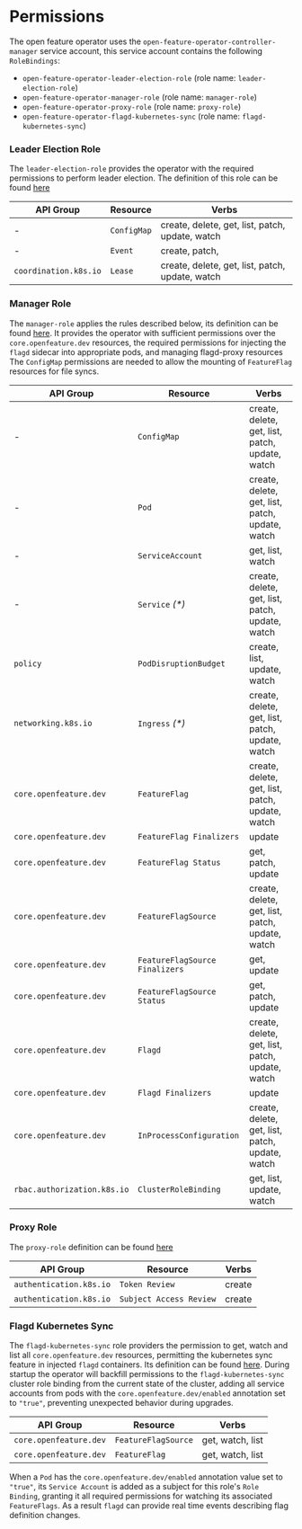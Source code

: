 # Permissions 

The open feature operator uses the `open-feature-operator-controller-manager` service account, this service account contains the following `RoleBindings`:
- `open-feature-operator-leader-election-role` (role name: `leader-election-role`)
- `open-feature-operator-manager-role` (role name: `manager-role`)
- `open-feature-operator-proxy-role` (role name: `proxy-role`)
- `open-feature-operator-flagd-kubernetes-sync` (role name: `flagd-kubernetes-sync`)

### Leader Election Role

The `leader-election-role` provides the operator with the required permissions to perform leader election.
The definition of this role can be found [here](../config/rbac//leader_election_role.yaml)

| API Group             | Resource    | Verbs                                           |
|-----------------------|-------------|-------------------------------------------------|
| -                     | `ConfigMap` | create, delete, get, list, patch, update, watch |
| -                     | `Event`     | create, patch,                                  |
| `coordination.k8s.io` | `Lease`     | create, delete, get, list, patch, update, watch |

### Manager Role

The `manager-role` applies the rules described below, its definition can be found [here](../config/rbac/role.yaml).
It provides the operator with sufficient permissions over the `core.openfeature.dev` resources, 
the required permissions for injecting the `flagd` sidecar into appropriate pods, 
and managing flagd-proxy resources
The `ConfigMap` permissions are needed to allow the mounting of `FeatureFlag` resources for file syncs.

| API Group                   | Resource                        | Verbs                                           |
|-----------------------------|---------------------------------|-------------------------------------------------|
| -                           | `ConfigMap`                     | create, delete, get, list, patch, update, watch |
| -                           | `Pod`                           | create, delete, get, list, patch, update, watch |
| -                           | `ServiceAccount`                | get, list, watch                                |
| -                           | `Service` *(\*)*                | create, delete, get, list, patch, update, watch |
| `policy`                    | `PodDisruptionBudget`           | create, list, update, watch                     |
| `networking.k8s.io`         | `Ingress` *(\*)*                | create, delete, get, list, patch, update, watch |
| `core.openfeature.dev`      | `FeatureFlag`                   | create, delete, get, list, patch, update, watch |
| `core.openfeature.dev`      | `FeatureFlag Finalizers`        | update                                          |
| `core.openfeature.dev`      | `FeatureFlag Status`            | get, patch, update                              |
| `core.openfeature.dev`      | `FeatureFlagSource`             | create, delete, get, list, patch, update, watch |
| `core.openfeature.dev`      | `FeatureFlagSource Finalizers`  | get, update                                     |
| `core.openfeature.dev`      | `FeatureFlagSource Status`      | get, patch, update                              |
| `core.openfeature.dev`      | `Flagd`                         | create, delete, get, list, patch, update, watch |
| `core.openfeature.dev`      | `Flagd Finalizers`              | update                                          |
| `core.openfeature.dev`      | `InProcessConfiguration`        | create, delete, get, list, patch, update, watch |
| `rbac.authorization.k8s.io` | `ClusterRoleBinding`            | get, list, update, watch                        |

### Proxy Role

The `proxy-role` definition can be found [here](../config/rbac/auth_proxy_role.yaml)

| API Group               | Resource                | Verbs  |
|-------------------------|-------------------------|--------|
| `authentication.k8s.io` | `Token Review`          | create |
| `authentication.k8s.io` | `Subject Access Review` | create |

### Flagd Kubernetes Sync

The `flagd-kubernetes-sync` role providers the permission to get, watch and list all `core.openfeature.dev` resources, permitting the kubernetes sync feature in injected `flagd` containers.
Its definition can be found [here](../config/rbac/flagd_kubernetes_sync_clusterrole.yaml). 
During startup the operator will backfill permissions to the `flagd-kubernetes-sync` cluster role binding from the current state of the cluster, adding all service accounts from pods with the `core.openfeature.dev/enabled` annotation set to `"true"`, preventing unexpected behavior during upgrades.

| API Group              | Resource                   | Verbs            |
|------------------------|----------------------------|------------------|
| `core.openfeature.dev` | `FeatureFlagSource`        | get, watch, list |
| `core.openfeature.dev` | `FeatureFlag`              | get, watch, list |

When a `Pod` has the `core.openfeature.dev/enabled` annotation value set to `"true"`, its `Service Account` is added as a subject for this role's `Role Binding`, granting it all required permissions for watching its associated `FeatureFlags`. As a result `flagd` can provide real time events describing flag definition changes.

